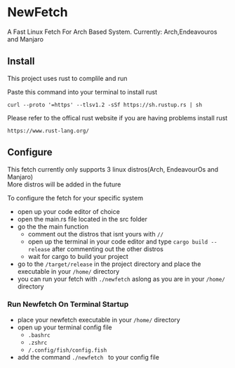 # NewFetch
A Fast Linux Fetch For Arch Based System. Currently: Arch,Endeavouros and Manjaro 

## Install
This project uses rust to complile and run  

Paste this command into your terminal to install rust
```
curl --proto '=https' --tlsv1.2 -sSf https://sh.rustup.rs | sh
```

Please refer to the offical rust website if you are having problems install rust
```
https://www.rust-lang.org/
```
## Configure

This fetch currently only supports 3 linux distros(Arch, EndeavourOs and Manjaro)  
More distros will be added in the future

To configure the fetch for your specific system
+ open up your code editor of choice
+ open the main.rs file located in the src folder
+ go the the main function
  + comment out the distros that isnt yours with ``` // ```
  + open up the terminal in your code editor and type ``` cargo build --release ``` after commenting out the other distros
  + wait for cargo to build your project
+ go to the ```/target/release``` in the project directory and place the executable in your ```/home/``` directory
+ you can run your fetch with ```./newfetch``` aslong as you are in your ```/home/``` directory

### Run Newfetch On Terminal Startup
+ place your newfetch executable in your ```/home/``` directory
+ open up your terminal config file
  + ```.bashrc```
  + ```.zshrc```
  + ``` /.config/fish/config.fish ``` 
+ add the command ```./newfetch ``` to your config file

